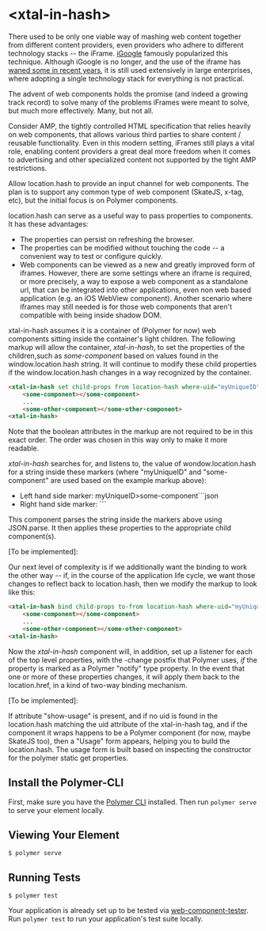 # \<xtal-in-hash\>

There used to be only one viable way of mashing web content together from different content providers, even providers who adhere to different technology stacks -- the iFrame.  [iGoogle](https://en.wikipedia.org/wiki/IGoogle) famously popularized this technique.  Although iGoogle is no longer, and the use of the iframe has [waned some in recent years](https://trends.builtwith.com/docinfo/IFrame), it is still used extensively in large enterprises, where adopting a single technology stack for everything is not practical.

The advent of web components holds the promise (and indeed a growing track record) to solve many of the problems iFrames were meant to solve, but much more effectively.  Many, but not all.

Consider AMP, the tightly controlled HTML specification that relies heavily on web components, that allows various third parties to share content / reusable functionality.   Even in this modern setting, iFrames still plays a vital role, enabling content providers a great deal more freedom when it comes to advertising and other specialized content not supported by the tight AMP restrictions.


Allow location.hash to provide an input channel for web components.  The plan is to support any common type of web component (SkateJS, x-tag, etc), but the initial focus is on Polymer components.

location.hash can serve as a useful way to pass properties to components.  It has these advantages:

*  The properties can persist on refreshing the browser.
*  The properties can be modified without touching the code -- a convenient way to test or configure quickly.
*  Web components can be viewed as a new and greatly improved form of iframes.  However, there are some settings where an iframe is required, or more precisely, a way to expose a web component as a standalone url, that can be integrated into other applications, even non web based application (e.g. an iOS WebView component).  Another scenario where iframes may still needed is for those web components that aren't compatible with being inside shadow DOM.

xtal-in-hash assumes it is a container of (Polymer for now) web components sitting inside the container's light children.  The following markup will allow the container, *xtal-in-hash*, to set the properties of the children,such as *some-component* based on values found in the window.location.hash string.  It will continue to modify these child properties if the window.location.hash changes in a way recognized by the container.

```html
<xtal-in-hash set child-props from location-hash where-uid="myUniqueID">
    <some-component></some-component>
    ...
    <some-other-component></some-other-component>
<xtal-in-hash>
```

Note that the boolean attributes in the markup are not required to be in this exact order.  The order was chosen in this way only to make it more readable.

*xtal-in-hash* searches for, and listens to, the value of wondow.location.hash for a string inside these markers (where "myUniqueID" and "some-component" are used based on the example markup above):

 *  Left hand side marker: myUniqueID>some-component```json
 *  Right hand side marker: ``` 

This component parses the string inside the markers above using JSON.parse.  It then applies these properties to the appropriate child component(s). 

[To be implemented]:

Our next level of complexity is if we additionally want the binding to work the other way -- if, in the course of the application life cycle, we want those changes to reflect back to location.hash, then we modify the markup to look like this:

```html
<xtal-in-hash bind child-props to-from location-hash where-uid="myUniqueID">
    <some-component></some-component>
    ...
    <some-other-component></some-other-component>
<xtal-in-hash>
```
 Now the *xtal-in-hash* component will, in addition, set up a listener for each of the top level properties, with the -change postfix that Polymer uses, *if* the property is marked as a Polymer "notify" type property.  In the event that one or more of these properties changes, it will apply them back to the location.href, in a kind of two-way binding mechanism.

[To be implemented]:

If attribute "show-usage" is present, and if no uid is found in the location.hash matching the uid attribute of the xtal-in-hash tag, and if the component it wraps happens to be a Polymer component (for now, maybe SkateJS too), then a "Usage" form appears, helping you to build the location.hash.  The usage form is built based on inspecting the constructor for the polymer static get properties.

## Install the Polymer-CLI

First, make sure you have the [Polymer CLI](https://www.npmjs.com/package/polymer-cli) installed. Then run `polymer serve` to serve your element locally.

## Viewing Your Element

```
$ polymer serve
```

## Running Tests

```
$ polymer test
```

Your application is already set up to be tested via [web-component-tester](https://github.com/Polymer/web-component-tester). Run `polymer test` to run your application's test suite locally.

